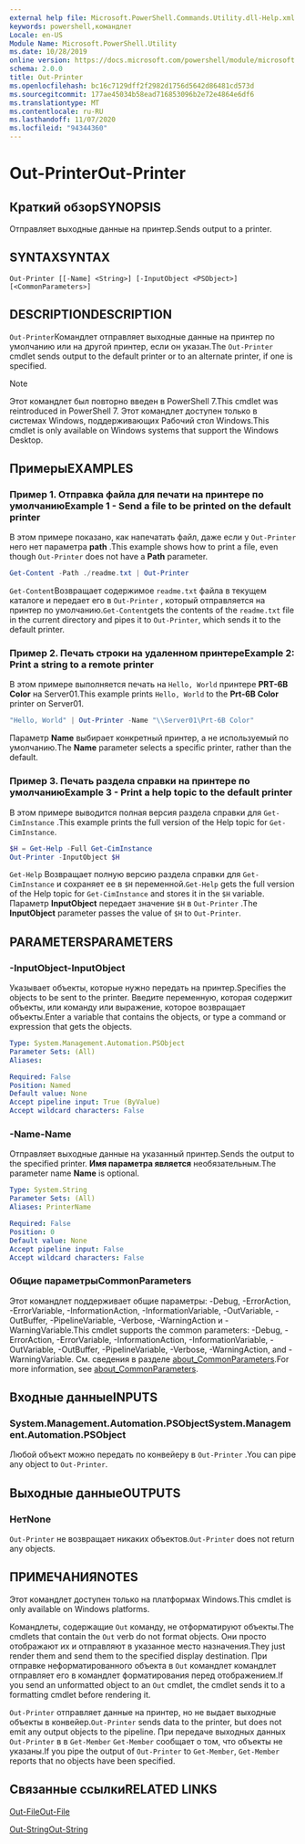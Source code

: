 ```yaml
---
external help file: Microsoft.PowerShell.Commands.Utility.dll-Help.xml
keywords: powershell,командлет
Locale: en-US
Module Name: Microsoft.PowerShell.Utility
ms.date: 10/28/2019
online version: https://docs.microsoft.com/powershell/module/microsoft.powershell.utility/out-printer?view=powershell-7.1&WT.mc_id=ps-gethelp
schema: 2.0.0
title: Out-Printer
ms.openlocfilehash: bc16c7129dff2f2982d1756d5642d86481cd573d
ms.sourcegitcommit: 177ae45034b58ead716853096b2e72e4864e6df6
ms.translationtype: MT
ms.contentlocale: ru-RU
ms.lasthandoff: 11/07/2020
ms.locfileid: "94344360"
---
```

# <span data-ttu-id="1c2ad-103">Out-Printer</span><span class="sxs-lookup"><span data-stu-id="1c2ad-103">Out-Printer</span></span>

## <span data-ttu-id="1c2ad-104">Краткий обзор</span><span class="sxs-lookup"><span data-stu-id="1c2ad-104">SYNOPSIS</span></span>
<span data-ttu-id="1c2ad-105">Отправляет выходные данные на принтер.</span><span class="sxs-lookup"><span data-stu-id="1c2ad-105">Sends output to a printer.</span></span>

## <span data-ttu-id="1c2ad-106">SYNTAX</span><span class="sxs-lookup"><span data-stu-id="1c2ad-106">SYNTAX</span></span>

```
Out-Printer [[-Name] <String>] [-InputObject <PSObject>] [<CommonParameters>]
```

## <span data-ttu-id="1c2ad-107">DESCRIPTION</span><span class="sxs-lookup"><span data-stu-id="1c2ad-107">DESCRIPTION</span></span>

<span data-ttu-id="1c2ad-108">`Out-Printer`Командлет отправляет выходные данные на принтер по умолчанию или на другой принтер, если он указан.</span><span class="sxs-lookup"><span data-stu-id="1c2ad-108">The `Out-Printer` cmdlet sends output to the default printer or to an alternate printer, if one is specified.</span></span>

> [!NOTE]
> <span data-ttu-id="1c2ad-109">Этот командлет был повторно введен в PowerShell 7.</span><span class="sxs-lookup"><span data-stu-id="1c2ad-109">This cmdlet was reintroduced in PowerShell 7.</span></span> <span data-ttu-id="1c2ad-110">Этот командлет доступен только в системах Windows, поддерживающих Рабочий стол Windows.</span><span class="sxs-lookup"><span data-stu-id="1c2ad-110">This cmdlet is only available on Windows systems that support the Windows Desktop.</span></span>

## <span data-ttu-id="1c2ad-111">Примеры</span><span class="sxs-lookup"><span data-stu-id="1c2ad-111">EXAMPLES</span></span>

### <span data-ttu-id="1c2ad-112">Пример 1. Отправка файла для печати на принтере по умолчанию</span><span class="sxs-lookup"><span data-stu-id="1c2ad-112">Example 1 - Send a file to be printed on the default printer</span></span>

<span data-ttu-id="1c2ad-113">В этом примере показано, как напечатать файл, даже если у `Out-Printer` него нет параметра **path** .</span><span class="sxs-lookup"><span data-stu-id="1c2ad-113">This example shows how to print a file, even though `Out-Printer` does not have a **Path** parameter.</span></span>

```powershell
Get-Content -Path ./readme.txt | Out-Printer
```

<span data-ttu-id="1c2ad-114">`Get-Content`Возвращает содержимое `readme.txt` файла в текущем каталоге и передает его в `Out-Printer` , который отправляется на принтер по умолчанию.</span><span class="sxs-lookup"><span data-stu-id="1c2ad-114">`Get-Content`gets the contents of the `readme.txt` file in the current directory and pipes it to `Out-Printer`, which sends it to the default printer.</span></span>

### <span data-ttu-id="1c2ad-115">Пример 2. Печать строки на удаленном принтере</span><span class="sxs-lookup"><span data-stu-id="1c2ad-115">Example 2: Print a string to a remote printer</span></span>

<span data-ttu-id="1c2ad-116">В этом примере выполняется печать на `Hello, World` принтере **PRT-6B Color** на Server01.</span><span class="sxs-lookup"><span data-stu-id="1c2ad-116">This example prints `Hello, World` to the **Prt-6B Color** printer on Server01.</span></span>

```powershell
"Hello, World" | Out-Printer -Name "\\Server01\Prt-6B Color"
```

<span data-ttu-id="1c2ad-117">Параметр **Name** выбирает конкретный принтер, а не используемый по умолчанию.</span><span class="sxs-lookup"><span data-stu-id="1c2ad-117">The **Name** parameter selects a specific printer, rather than the default.</span></span>

### <span data-ttu-id="1c2ad-118">Пример 3. Печать раздела справки на принтере по умолчанию</span><span class="sxs-lookup"><span data-stu-id="1c2ad-118">Example 3 - Print a help topic to the default printer</span></span>

<span data-ttu-id="1c2ad-119">В этом примере выводится полная версия раздела справки для `Get-CimInstance` .</span><span class="sxs-lookup"><span data-stu-id="1c2ad-119">This example prints the full version of the Help topic for `Get-CimInstance`.</span></span>

```powershell
$H = Get-Help -Full Get-CimInstance
Out-Printer -InputObject $H
```

<span data-ttu-id="1c2ad-120">`Get-Help` Возвращает полную версию раздела справки для `Get-CimInstance` и сохраняет ее в `$H` переменной.</span><span class="sxs-lookup"><span data-stu-id="1c2ad-120">`Get-Help` gets the full version of the Help topic for `Get-CimInstance` and stores it in the `$H` variable.</span></span> <span data-ttu-id="1c2ad-121">Параметр **InputObject** передает значение `$H` в `Out-Printer` .</span><span class="sxs-lookup"><span data-stu-id="1c2ad-121">The **InputObject** parameter passes the value of `$H` to `Out-Printer`.</span></span>

## <span data-ttu-id="1c2ad-122">PARAMETERS</span><span class="sxs-lookup"><span data-stu-id="1c2ad-122">PARAMETERS</span></span>

### <span data-ttu-id="1c2ad-123">-InputObject</span><span class="sxs-lookup"><span data-stu-id="1c2ad-123">-InputObject</span></span>

<span data-ttu-id="1c2ad-124">Указывает объекты, которые нужно передать на принтер.</span><span class="sxs-lookup"><span data-stu-id="1c2ad-124">Specifies the objects to be sent to the printer.</span></span> <span data-ttu-id="1c2ad-125">Введите переменную, которая содержит объекты, или команду или выражение, которое возвращает объекты.</span><span class="sxs-lookup"><span data-stu-id="1c2ad-125">Enter a variable that contains the objects, or type a command or expression that gets the objects.</span></span>

```yaml
Type: System.Management.Automation.PSObject
Parameter Sets: (All)
Aliases:

Required: False
Position: Named
Default value: None
Accept pipeline input: True (ByValue)
Accept wildcard characters: False
```

### <span data-ttu-id="1c2ad-126">-Name</span><span class="sxs-lookup"><span data-stu-id="1c2ad-126">-Name</span></span>

<span data-ttu-id="1c2ad-127">Отправляет выходные данные на указанный принтер.</span><span class="sxs-lookup"><span data-stu-id="1c2ad-127">Sends the output to the specified printer.</span></span> <span data-ttu-id="1c2ad-128">**Имя параметра является** необязательным.</span><span class="sxs-lookup"><span data-stu-id="1c2ad-128">The parameter name **Name** is optional.</span></span>

```yaml
Type: System.String
Parameter Sets: (All)
Aliases: PrinterName

Required: False
Position: 0
Default value: None
Accept pipeline input: False
Accept wildcard characters: False
```

### <span data-ttu-id="1c2ad-129">Общие параметры</span><span class="sxs-lookup"><span data-stu-id="1c2ad-129">CommonParameters</span></span>

<span data-ttu-id="1c2ad-130">Этот командлет поддерживает общие параметры: -Debug, -ErrorAction, -ErrorVariable, -InformationAction, -InformationVariable, -OutVariable, -OutBuffer, -PipelineVariable, -Verbose, -WarningAction и -WarningVariable.</span><span class="sxs-lookup"><span data-stu-id="1c2ad-130">This cmdlet supports the common parameters: -Debug, -ErrorAction, -ErrorVariable, -InformationAction, -InformationVariable, -OutVariable, -OutBuffer, -PipelineVariable, -Verbose, -WarningAction, and -WarningVariable.</span></span> <span data-ttu-id="1c2ad-131">См. сведения в разделе [about_CommonParameters](https://go.microsoft.com/fwlink/?LinkID=113216).</span><span class="sxs-lookup"><span data-stu-id="1c2ad-131">For more information, see [about_CommonParameters](https://go.microsoft.com/fwlink/?LinkID=113216).</span></span>

## <span data-ttu-id="1c2ad-132">Входные данные</span><span class="sxs-lookup"><span data-stu-id="1c2ad-132">INPUTS</span></span>

### <span data-ttu-id="1c2ad-133">System.Management.Automation.PSObject</span><span class="sxs-lookup"><span data-stu-id="1c2ad-133">System.Management.Automation.PSObject</span></span>

<span data-ttu-id="1c2ad-134">Любой объект можно передать по конвейеру в `Out-Printer` .</span><span class="sxs-lookup"><span data-stu-id="1c2ad-134">You can pipe any object to `Out-Printer`.</span></span>

## <span data-ttu-id="1c2ad-135">Выходные данные</span><span class="sxs-lookup"><span data-stu-id="1c2ad-135">OUTPUTS</span></span>

### <span data-ttu-id="1c2ad-136">Нет</span><span class="sxs-lookup"><span data-stu-id="1c2ad-136">None</span></span>

<span data-ttu-id="1c2ad-137">`Out-Printer` не возвращает никаких объектов.</span><span class="sxs-lookup"><span data-stu-id="1c2ad-137">`Out-Printer` does not return any objects.</span></span>

## <span data-ttu-id="1c2ad-138">ПРИМЕЧАНИЯ</span><span class="sxs-lookup"><span data-stu-id="1c2ad-138">NOTES</span></span>

<span data-ttu-id="1c2ad-139">Этот командлет доступен только на платформах Windows.</span><span class="sxs-lookup"><span data-stu-id="1c2ad-139">This cmdlet is only available on Windows platforms.</span></span>

<span data-ttu-id="1c2ad-140">Командлеты, содержащие `Out` команду, не отформатируют объекты.</span><span class="sxs-lookup"><span data-stu-id="1c2ad-140">The cmdlets that contain the `Out` verb do not format objects.</span></span> <span data-ttu-id="1c2ad-141">Они просто отображают их и отправляют в указанное место назначения.</span><span class="sxs-lookup"><span data-stu-id="1c2ad-141">They just render them and send them to the specified display destination.</span></span> <span data-ttu-id="1c2ad-142">При отправке неформатированного объекта в `Out` командлет командлет отправляет его в командлет форматирования перед отображением.</span><span class="sxs-lookup"><span data-stu-id="1c2ad-142">If you send an unformatted object to an `Out` cmdlet, the cmdlet sends it to a formatting cmdlet before rendering it.</span></span>

<span data-ttu-id="1c2ad-143">`Out-Printer` отправляет данные на принтер, но не выдает выходные объекты в конвейер.</span><span class="sxs-lookup"><span data-stu-id="1c2ad-143">`Out-Printer` sends data to the printer, but does not emit any output objects to the pipeline.</span></span> <span data-ttu-id="1c2ad-144">При передаче выходных данных `Out-Printer` в в `Get-Member` `Get-Member` сообщает о том, что объекты не указаны.</span><span class="sxs-lookup"><span data-stu-id="1c2ad-144">If you pipe the output of `Out-Printer` to `Get-Member`, `Get-Member` reports that no objects have been specified.</span></span>

## <span data-ttu-id="1c2ad-145">Связанные ссылки</span><span class="sxs-lookup"><span data-stu-id="1c2ad-145">RELATED LINKS</span></span>

[<span data-ttu-id="1c2ad-146">Out-File</span><span class="sxs-lookup"><span data-stu-id="1c2ad-146">Out-File</span></span>](Out-File.md)

[<span data-ttu-id="1c2ad-147">Out-String</span><span class="sxs-lookup"><span data-stu-id="1c2ad-147">Out-String</span></span>](Out-String.md)
